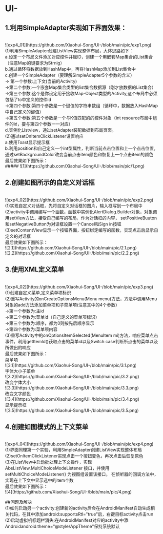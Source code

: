 # UI-

## 1.利用SimpleAdapter实现如下界面效果：
</br>
![exp4_01](https://github.com/Xiaohui-Song/UI-/blob/main/pic/exp1.png)<br>
(1)利用SimpleAdapter创建ListView实现整体布局，大体思路如下：<br>
a.设定一个布局文件添加对应控件并赋ID，创建一个用嵌套Map集合的List集合（注意Map的键要求为Strnig）<br>
b.通过循环将数据放到HashMap中，再将HashMap添加到List集合中<br>
c.创建一个SimpleAdapter（要理解SimpleAdapter5个参数的含义）<br>
	-> 第一个参数:上下文(当前的Activity)<br>
  ->第二个参数:一个嵌套Map集合类型的list集合数据源（刚才放数据的List集合）<br>
  ->第三个参数:这个是你设定用于接收Map-Object类型的Activity,这个布局中必须包括了to中定义的控件id<br>
  ->第四个参数:第四个参数是一个键值的字符串数组（循环中，数据放入HashMap中自己定义的键值）<br>
  ->第五个参数:第五个参数是一个与K值匹配的的控件对象（int resource布局中组件的id，要与第四个参数一一对应）<br>
d.实例化Listview，通过setAdapter装配数据到布局页面。<br>
(2)通过setOnItemClickListener设置响应<br>
a.使用Toast显示提示框<br>
b.利用position和自己定义一个int型属性，判断当前点击位置和上一个点击位置，通过setBackgroundColor改变当前点击item颜色和恢复上一个点击item的颜色<br>
最后效果如下图所示：<br>
##### ![1](https://github.com/Xiaohui-Song/UI-/blob/main/pic/1.png)<br>

## 2.创建如图所示的自定义对话框
</br>
![exp4_02](https://github.com/Xiaohui-Song/UI-/blob/main/pic/exp2.png)<br>
(1)实现自定义对话框，先将自定义对话框的图片，输入框写到一个布局中<br>
(2)activity中调用编写一个函数，函数中实例化AlertDialog.Builder对象，对象调用setView方法，接受自己编写的布局，作为对话框的内容，
setPositiveBuuton和setNegativeButton为对话框设置一个Cancel和Sign in按钮<br>
(3)setContentView显示一个按钮界面，按钮绑定编写的函数，实现点击后显示自定义的对话框<br>
最后效果如下图所示：<br>
![2.1](https://github.com/Xiaohui-Song/UI-/blob/main/pic/2.1.png)<br>
![2.2](https://github.com/Xiaohui-Song/UI-/blob/main/pic/2.2.png)<br>

## 3.使用XML定义菜单
</br>
![exp4_02](https://github.com/Xiaohui-Song/UI-/blob/main/pic/exp3.png)<br>
(1)创建自定义菜单,定义菜单项标识<br>
(2)重写Activity的onCreateOptionsMenu(Menu menu)方法，方法中调用Menu对象的add方法添加菜单项和子菜单项(注意其中的4个参数）<br>
	->第一个参数为:主id<br>
	->第二个参数为:菜单id（自己定义的菜单项标识）<br>
	->第三个参数为:顺序，都为0则按先后顺序显示<br>
	->第四个参数为:菜单项内容<br>
(3)重写Activity中的onOptionsItemSelected(MenuItem mi)方法，响应菜单点击事件，利用getItemId()获取点击的菜单id以及Switch case判断所点击的菜单以及所做出的响应<br>
最后效果如下图所示：<br>
菜单项<br>
![3.1](https://github.com/Xiaohui-Song/UI-/blob/main/pic/3.1.png)<br>
字体大小子菜单<br>
![3.2](https://github.com/Xiaohui-Song/UI-/blob/main/pic/3.2.png)<br>
改变字体大小<br>
![3.3](https://github.com/Xiaohui-Song/UI-/blob/main/pic/3.3.png)<br>
改变文字颜色<br>
![3.4](https://github.com/Xiaohui-Song/UI-/blob/main/pic/3.4.png)<br>
显示提示框<br>
![3.5](https://github.com/Xiaohui-Song/UI-/blob/main/pic/3.5.png)<br>

## 4.创建如图模式的上下文菜单
</br>
![exp4_04](https://github.com/Xiaohui-Song/UI-/blob/main/pic/exp4.png)<br>
(1)界面同理第一个实验，利用SimpleAdapter创建ListView实现整体布局<br>
(2)setOnItemClickListener实现点击一个按钮变色，再次点击后恢复原色<br>
(3)在ListView中启动批处理上下文操作，实现 AbsListView.MultiChoiceModeListener 接口，并使用 setMultiChoiceModeListener() 为视图组设置该接口。
在侦听器的回调方法中，实现在上下文中显示选中的item个数<br>
最后效果如下图所示：<br>
![4](https://github.com/Xiaohui-Song/UI-/blob/main/pic/4.png)<br>

##问题及解决
</br>
(1)如何启动另一个activity:创建新的activity后会在AndroidManifest自动生成相关代码，在其中添加android:supportsRtl="true"后，右键目标activity点击run<br>
(2)启动虚拟机标题栏消失:在AndroidManifest对应的activity中添Androidandroid:theme="@style/AppTheme"保持系统默认<br>
